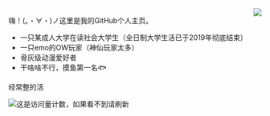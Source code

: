 <img align="right" src="https://github-readme-stats.vercel.app/api?username=DevilWilll&locale=cn&show_icons=true&theme=github_dark">

嗨！(。・∀・)ノ这里是我的GitHub个人主页。

* 一只某成人大学在读社会大学生（全日制大学生活已于2019年彻底结束）
* 一只emo的OW玩家（神仙玩家太多）
* 骨灰级动漫爱好者
* 干啥啥不行，摸鱼第一名🐟

经常整的活


![这是访问量计数，如果看不到请刷新](https://visitor-badge.glitch.me/badge?page_id=DevilWilll.DevilWilll.readme)
